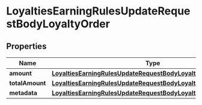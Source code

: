 

# LoyaltiesEarningRulesUpdateRequestBodyLoyaltyOrder


## Properties

| Name | Type | Description |
|------------ | ------------- | ------------- |
|**amount** | [**LoyaltiesEarningRulesUpdateRequestBodyLoyaltyOrderAmount**](LoyaltiesEarningRulesUpdateRequestBodyLoyaltyOrderAmount.md) |  |
|**totalAmount** | [**LoyaltiesEarningRulesUpdateRequestBodyLoyaltyOrderTotalAmount**](LoyaltiesEarningRulesUpdateRequestBodyLoyaltyOrderTotalAmount.md) |  |
|**metadata** | [**LoyaltiesEarningRulesUpdateRequestBodyLoyaltyOrderMetadata**](LoyaltiesEarningRulesUpdateRequestBodyLoyaltyOrderMetadata.md) |  |



